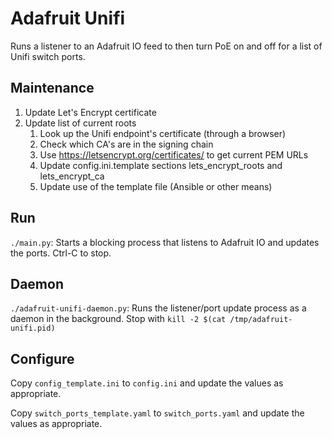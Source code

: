 Adafruit Unifi
==============
Runs a listener to an Adafruit IO feed to then turn PoE on and off for a list of Unifi switch ports.

Maintenance
-----------
1. Update Let's Encrypt certificate
2. Update list of current roots
   1. Look up the Unifi endpoint's certificate (through a browser)
   2. Check which CA's are in the signing chain
   3. Use https://letsencrypt.org/certificates/ to get current PEM URLs
   4. Update config.ini.template sections lets_encrypt_roots and lets_encrypt_ca
   5. Update use of the template file (Ansible or other means)

Run
---
`./main.py`: Starts a blocking process that listens to Adafruit IO and updates the ports. Ctrl-C to stop.

Daemon
------
`./adafruit-unifi-daemon.py`: Runs the listener/port update process as a daemon in the background. Stop with `kill -2 $(cat /tmp/adafruit-unifi.pid)`

Configure
---------
Copy `config_template.ini` to `config.ini` and update the values as appropriate.

Copy `switch_ports_template.yaml` to `switch_ports.yaml` and update the values as appropriate.
